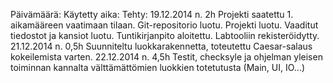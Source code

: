 Päivämäärä:	Käytetty aika:	Tehty:
19.12.2014	n. 2h		Projekti saatettu 1. aikamääreen vaatimaan tilaan. Git-repositorio luotu. Projekti luotu. Vaaditut tiedostot ja kansiot luotu. Tuntikirjanpito aloitettu. Labtooliin rekisteröidytty.
21.12.2014	n. 0,5h		Suunniteltu luokkarakennetta, toteutettu Caesar-salaus kokeilemista varten.
22.12.2014	n. 4,5h		Testit, checksyle ja ohjelman yleisen toiminnan kannalta välttämättömien luokkien totetutusta (Main, UI, IO...)

